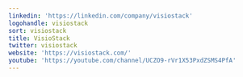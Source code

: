```yaml
---
linkedin: 'https://linkedin.com/company/visiostack'
logohandle: visiostack
sort: visiostack
title: VisioStack
twitter: visiostack
website: 'https://visiostack.com/'
youtube: 'https://youtube.com/channel/UCZO9-rVr1X53PxdZSMS4PfA'
---
```


